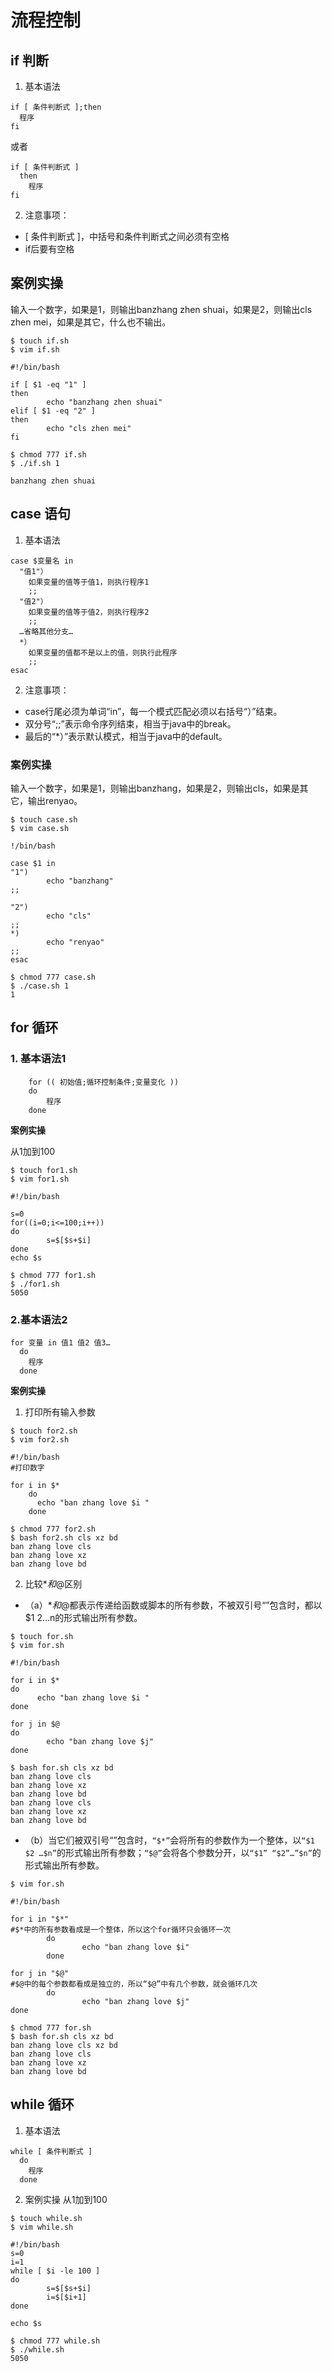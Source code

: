 # 流程控制
## if 判断
1. 基本语法
```
if [ 条件判断式 ];then 
  程序 
fi 
```
或者 
```
if [ 条件判断式 ] 
  then 
    程序 
fi
```
2. 注意事项：
- [ 条件判断式 ]，中括号和条件判断式之间必须有空格
- if后要有空格
## 案例实操
输入一个数字，如果是1，则输出banzhang zhen shuai，如果是2，则输出cls zhen mei，如果是其它，什么也不输出。
```
$ touch if.sh
$ vim if.sh
```
```
#!/bin/bash

if [ $1 -eq "1" ]
then
        echo "banzhang zhen shuai"
elif [ $1 -eq "2" ]
then
        echo "cls zhen mei"
fi
```
```
$ chmod 777 if.sh 
$ ./if.sh 1

banzhang zhen shuai
```
## case 语句
1. 基本语法
```
case $变量名 in 
  "值1"） 
    如果变量的值等于值1，则执行程序1 
    ;; 
  "值2"） 
    如果变量的值等于值2，则执行程序2 
    ;; 
  …省略其他分支… 
  *） 
    如果变量的值都不是以上的值，则执行此程序 
    ;; 
esac
```
2. 注意事项：
- case行尾必须为单词“in”，每一个模式匹配必须以右括号“）”结束。
-  双分号“;;”表示命令序列结束，相当于java中的break。
- 最后的“*）”表示默认模式，相当于java中的default。
### 案例实操
输入一个数字，如果是1，则输出banzhang，如果是2，则输出cls，如果是其它，输出renyao。
```
$ touch case.sh
$ vim case.sh
```
```
!/bin/bash

case $1 in
"1")
        echo "banzhang"
;;

"2")
        echo "cls"
;;
*)
        echo "renyao"
;;
esac
```
```
$ chmod 777 case.sh
$ ./case.sh 1
1
```
## for 循环
### 1. 基本语法1
```
    for (( 初始值;循环控制条件;变量变化 )) 
    do 
        程序 
    done
```
**案例实操** 

从1加到100
```
$ touch for1.sh
$ vim for1.sh
```
```
#!/bin/bash

s=0
for((i=0;i<=100;i++))
do
        s=$[$s+$i]
done
echo $s
```
```
$ chmod 777 for1.sh 
$ ./for1.sh 
5050
```
### 2.基本语法2
```
for 变量 in 值1 值2 值3… 
  do 
    程序 
  done
```
**案例实操** 

1. 打印所有输入参数
```
$ touch for2.sh
$ vim for2.sh
```
```
#!/bin/bash
#打印数字

for i in $*
    do
      echo "ban zhang love $i "
    done
```
```
$ chmod 777 for2.sh 
$ bash for2.sh cls xz bd
ban zhang love cls
ban zhang love xz
ban zhang love bd
```
2.  比较$*和$@区别
- （a）$*和$@都表示传递给函数或脚本的所有参数，不被双引号“”包含时，都以$1 $2 …$n的形式输出所有参数。
```
$ touch for.sh
$ vim for.sh
```
```
#!/bin/bash 

for i in $*
do
      echo "ban zhang love $i "
done

for j in $@
do      
        echo "ban zhang love $j"
done
```
```
$ bash for.sh cls xz bd
ban zhang love cls 
ban zhang love xz 
ban zhang love bd 
ban zhang love cls
ban zhang love xz
ban zhang love bd
```
- （b）当它们被双引号“”包含时，`“$*”`会将所有的参数作为一个整体，以`“$1 $2 …$n”`的形式输出所有参数；`“$@”`会将各个参数分开，以`“$1” “$2”…”$n”`的形式输出所有参数。
```
$ vim for.sh
```
```
#!/bin/bash 

for i in "$*" 
#$*中的所有参数看成是一个整体，所以这个for循环只会循环一次 
        do 
                echo "ban zhang love $i"
        done 

for j in "$@" 
#$@中的每个参数都看成是独立的，所以“$@”中有几个参数，就会循环几次 
        do 
                echo "ban zhang love $j" 
done
```
```
$ chmod 777 for.sh
$ bash for.sh cls xz bd
ban zhang love cls xz bd
ban zhang love cls
ban zhang love xz
ban zhang love bd
```
## while 循环
1. 基本语法
```
while [ 条件判断式 ] 
  do 
    程序
  done
```
2. 案例实操
从1加到100
```
$ touch while.sh
$ vim while.sh
```
```
#!/bin/bash
s=0
i=1
while [ $i -le 100 ]
do
        s=$[$s+$i]
        i=$[$i+1]
done

echo $s
```
```
$ chmod 777 while.sh 
$ ./while.sh 
5050
```